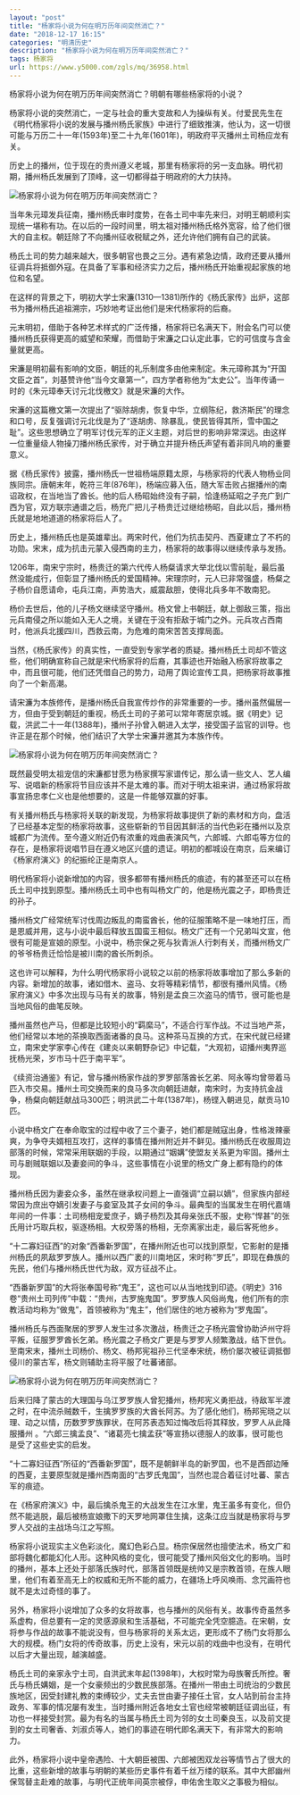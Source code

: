 ```yaml
---
layout: "post"
title: "杨家将小说为何在明万历年间突然消亡？"
date: "2018-12-17 16:15"
categories: "明清历史"
description: "杨家将小说为何在明万历年间突然消亡？"
tags: 杨家将
url: https://www.y5000.com/zgls/mq/36958.html
---
```






杨家将小说为何在明万历年间突然消亡？明朝有哪些杨家将的小说？

杨家将小说的突然消亡，一定与社会的重大变故和人为操纵有关。付爱民先生在《明代杨家将小说的发展与播州杨氏家族》中进行了细致推演，他认为，这一切很可能与万历二十一年(1593年)至二十九年(1601年)，明政府平灭播州土司杨应龙有关。

历史上的播州，位于现在的贵州遵义老城，那里有杨家将的另一支血脉。明代初期，播州杨氏发展到了顶峰，这一切都得益于明政府的大力扶持。

![杨家将小说为何在明万历年间突然消亡？](https://img.y5000.com/uploads/allimg/181109/f7aaf3358c940913a1b3132aa3e6f906.jpg)

当年朱元璋发兵征南，播州杨氏审时度势，在各土司中率先来归，对明王朝顺利实现统一堪称有功。在以后的一段时间里，明太祖对播州杨氏格外宽容，给了他们很大的自主权。朝廷除了不向播州征收税赋之外，还允许他们拥有自己的武装。

杨氏土司的势力越来越大，很多朝官也畏之三分。遇有紧急边情，政府还要从播州征调兵将抵御外寇。在具备了军事和经济实力之后，播州杨氏开始重视起家族的地位和名望。

在这样的背景之下，明初大学士宋濂(1310—1381)所作的《杨氏家传》出炉，这部书为播州杨氏追祖溯宗，巧妙地考证出他们是宋代杨家将的后裔。

元末明初，借助于各种艺术样式的广泛传播，杨家将已名满天下，附会名门可以使播州杨氏获得更高的威望和荣耀，而借助于宋濂之口认定此事，它的可信度与含金量就更高。

宋濂是明初最有影响的文臣，朝廷的礼乐制度多由他来制定。朱元璋称其为“开国文臣之首”，刘基赞许他“当今文章第一”，四方学者称他为“太史公”。当年传诵一时的《朱元璋奉天讨元北伐檄文》就是宋濂的大作。

宋濂的这篇檄文第一次提出了“驱除胡虏，恢复中华，立纲陈纪，救济斯民”的理念和口号，反复强调讨元北伐是为了“逐胡虏、除暴乱，使民皆得其所，雪中国之耻”。这些思想确立了明军讨伐元军的正义主题，对后世的影响非常深远。由这样一位重量级人物操刀播州杨氏家传，对于确立并提升杨氏声望有着非同凡响的重要意义。

据《杨氏家传》披露，播州杨氏一世祖杨端原籍太原，与杨家将的代表人物杨业同族同宗。唐朝末年，乾符三年(876年)，杨端应募入伍，随大军击败占据播州的南诏政权，在当地当了酋长。他的后人杨昭始终没有子嗣，恰逢杨延昭之子充广到广西为官，双方联宗通谱之后，杨充广把儿子杨贵迁过继给杨昭，自此以后，播州杨氏就是地地道道的杨家将后人了。

历史上，播州杨氏也是英雄辈出。两宋时代，他们为抗击契丹、西夏建立了不朽的功勋。宋末，成为抗击元蒙入侵西南的主力，杨家将的故事得以继续传承与发扬。

1206年，南宋宁宗时，杨贵迁的第六代传人杨粲请求大举北伐以雪前耻，最后虽然没能成行，但彰显了播州杨氏的爱国精神。宋理宗时，元人已非常强盛，杨粲之子杨价自愿请命，屯兵江南，声势浩大，威震敌胆，使得北兵多年不敢南犯。

杨价去世后，他的儿子杨文继续坚守播州。杨文曾上书朝廷，献上御敌三策，指出元兵南侵之所以能如入无人之境，关键在于没有拒敌于城门之外。元兵攻占西南时，他派兵北援四川，西救云南，为危难的南宋苦苦支撑局面。

当然，《杨氏家传》的真实性，一直受到专家学者的质疑。播州杨氏土司却不管这些，他们明确宣称自己就是宋代杨家将的后裔，其事迹也开始融入杨家将故事之中，而且很可能，他们还凭借自己的势力，动用了舆论宣传工具，把杨家将故事推向了一个新高潮。

请宋濂为本族修传，是播州杨氏自我宣传炒作的非常重要的一步。播州虽然偏居一方，但由于受到朝廷的重视，杨氏土司的子弟可以常年寄居京城。据《明史》记载，洪武二十一年(1388年)，播州子孙曾入朝进入太学，接受国子监官的训导。也许正是在那个时候，他们结识了大学士宋濂并邀其为本族作传。

![杨家将小说为何在明万历年间突然消亡？](https://img.y5000.com/uploads/allimg/181109/8831e9c05f5afe9cd72ba452f77c875f.jpg)

既然最受明太祖宠信的宋濂都甘愿为杨家撰写家谱传记，那么请一些文人、艺人编写、说唱新的杨家将节目应该并不是太难的事。而对于明太祖来讲，通过杨家将故事宣扬忠孝仁义也是他想要的，这是一件能够双赢的好事。

有关播州杨氏与杨家将关联的新发现，为杨家将故事提供了新的素材和方向，盘活了已经基本定型的杨家将故事，这些崭新的节目因其鲜活的当代色彩在播州以及京城都广为流传。至今遵义附近仍有浓重的戏曲表演风气，六郎城、六郎屯等方位的存在，是杨家将说唱节目在遵义地区兴盛的遗证。明初的都城设在南京，后来编订《杨家府演义》的纪振纶正是南京人。

明代杨家将小说新增加的内容，很多都带有播州杨氏的痕迹，有的甚至还可以在杨氏土司中找到原型。播州杨氏土司中也有叫杨文广的，他是杨光震之子，即杨贵迁的孙子。

播州杨文广经常统军讨伐周边叛乱的南蛮酋长，他的征服策略不是一味地打压，而是恩威并用，这与小说中最后释放五国蛮王相似。杨文广还有一个兄弟叫文宣，他很有可能是宣娘的原型。小说中，杨宗保之死与狄青派人行刺有关，而播州杨文广的爷爷杨贵迁恰恰是被川南的酋长所刺杀。

这也许可以解释，为什么明代杨家将小说较之以前的杨家将故事增加了那么多新的内容。新增加的故事，诸如借木、盗马、女将等精彩情节，都很有播州风情。《杨家府演义》中多次出现与马有关的故事，特别是孟良三次盗马的情节，很可能也是当地风俗的曲笔反映。

播州虽然也产马，但都是比较短小的“羁縻马”，不适合行军作战。不过当地产茶，他们经常以本地的茶换取西面诸番的良马。这种茶马互换的方式，在宋代就已经建立，南宋史学家李心传在《建炎以来朝野杂记》中记载，“大观初，诏播州夷界巡抚杨光荣，岁市马十匹于南平军”。

《续资治通鉴》有记，曾与播州杨家作战的罗罗部落酋长乞弟、阿永等均曾带着马匹入市交易。播州土司交换而来的良马多次向朝廷进献，南宋时，为支持抗金战争，杨粲向朝廷献战马300匹；明洪武二十年(1387年)，杨铿入朝进见，献贡马10匹。

小说中杨文广在奉命取宝的过程中收了三个妻子，她们都是贼寇出身，性格泼辣豪爽，为争夺夫婿相互攻打，这样的事情在播州附近并不鲜见。播州杨氏在收服周边部落的时候，常常采用联姻的手段，以期通过“姻媾”使盟友关系更为牢固。播州土司与剧贼联姻以及妻妾间的争斗，这些事情在小说里的杨文广身上都有隐约的体现。

播州杨氏因为妻妾众多，虽然在继承权问题上一直强调“立嗣以嫡”，但家族内部经常因为庶出夺嫡引发妻子与妾室及其子女间的争斗。最典型的当属发生在明代嘉靖年间的一件事：土司杨相宠爱庶子，嫡子杨烈及其母亲张氏不服，史称“悍甚”的张氏用计巧取兵权，驱逐杨相。大权旁落的杨相，无奈离家出走，最后客死他乡。

“十二寡妇征西”的对象“西番新罗国”，在播州附近也可以找到原型，它影射的是播州杨氏的夙敌罗罗族人。播州以西广袤的川南地区，宋时称“罗氏”，即现在彝族的先民，他们与播州杨氏世代为敌，双方征战不止。

“西番新罗国”的大将张奉国号称“鬼王”，这也可以从当地找到印迹。《明史》316卷“贵州土司列传”中载：“贵州，古罗施鬼国”。罗罗族人风俗尚鬼，他们所有的宗教活动均称为“做鬼”，首领被称为“鬼主”，他们居住的地方被称为“罗鬼国”。

播州杨氏与西面聚居的罗罗人发生过多次激战，杨贵迁之子杨光震曾协助泸州守将平叛，征服罗罗酋长乞弟。杨光震之子杨文广更是与罗罗人频繁激战，结下世仇。至南宋末，播州土司杨价、杨文、杨邦宪祖孙三代坚奉宋统，杨价屡次被征调抵御侵川的蒙古军，杨文则辅助主将平服了吐蕃诸部。

![杨家将小说为何在明万历年间突然消亡？](https://img.y5000.com/uploads/allimg/181109/5e9a2a4ff3e1b781ee1275d031c7d091.jpg)

后来归降了蒙古的大理国与乌江罗罗族人曾犯播州，杨邦宪义勇拒战，待敌军半渡之时，在中流杀贼数千，生擒罗罗族的大酋长阿苏。为了感化他们，杨邦宪晓之以理、动之以情，历数罗罗族罪状，在阿苏表态知过悔改后将其释放，罗罗人从此降服播州
。“六郎三擒孟良”、“诸葛亮七擒孟获”等宣扬以德服人的故事，很可能也是受了这些史实的启发。

“十二寡妇征西”所征的“西番新罗国”，既不是朝鲜半岛的新罗国，也不是西部边陲的西夏，主要原型就是播州西南面的“古罗氏鬼国”，当然也混合着征讨吐蕃、蒙古军的痕迹。

在《杨家府演义》中，最后擒杀鬼王的大战发生在江水里，鬼王虽多有变化，但仍然不能逃脱，最后被杨宣娘撒下的天罗地网罩住生擒，这条江应当就是杨家将与罗罗人交战的主战场乌江之写照。

杨家将小说现实主义色彩淡化，魔幻色彩凸显。杨宗保居然也擅使法术，杨文广和部将魏化都能幻化人形。这种风格的变化，很可能受了播州风俗文化的影响。当时的播州，基本上还处于部落氏族时代，部落首领既是统帅又是宗教首领，在族人眼里，他们有着至高无上的权威和无所不能的威力，在疆场上呼风唤雨、念咒画符也就不是太过奇怪的事了。

另外，杨家将小说增加了众多的女将故事，也与播州的风俗有关。故事传奇虽然多系虚构，但总要有一定的灵感源泉和生活基础，不可能完全凭空臆造。在宋朝，女将参与作战的故事不能说没有，但与杨家将的关系太远，更形成不了杨门女将那么大的规模。杨门女将的传奇故事，历史上没有，宋元以前的戏曲中也没有，在明代以后才大量出现，越演越盛。

杨氏土司的亲家永宁土司，自洪武末年起(1398年)，大权时常为母族奢氏所控。奢氏与杨氏媾姻，是一个女豪频出的少数民族部落。在播州一带由土司统治的少数民族地区，因受封建礼教的束缚较少，丈夫去世由妻子接任土官，女人站到前台主持政务、军事的情况屡有发生，当时播州附近各地女土官也经常被朝廷征调出征，有功也一样接受封赏。最为有名的当属与杨氏土司为邻的女土司秦良玉，以及前文提到的女土司奢香、刘淑贞等人，她们的事迹在明代即名满天下，有非常大的影响力。

此外，杨家将小说中皇帝遇险、十大朝臣被围、六郎被困双龙谷等情节占了很大的比重，这些新增的故事与明朝的某些历史事件有着千丝万缕的联系。其中大郎幽州保驾替主赴难的故事，与明代正统年间英宗被俘，申佑舍生取义之事极为相似。
